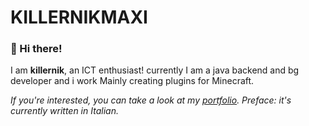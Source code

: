 # KILLERNIKMAXI

### 👋 Hi there! 
I am **killernik**, an ICT enthusiast! currently 
I am a java backend and bg developer and i work 
Mainly creating plugins for Minecraft.
    
_If you're interested, you can take a look at my [portfolio](https://killerniks-portfolio.gitbook.io/killernik)._
_Preface: it's currently written in Italian._
